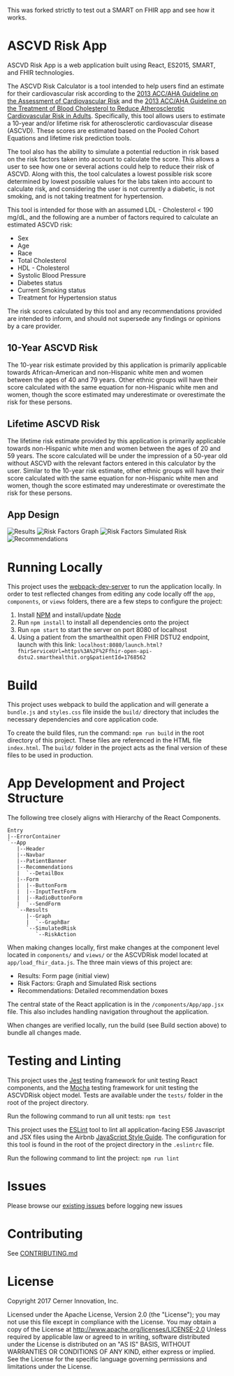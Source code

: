 This was forked strictly to test out a SMART on FHIR app and see how it works.

# ASCVD Risk App #

ASCVD Risk App is a web application built using React, ES2015, SMART, and FHIR technologies.

The ASCVD Risk Calculator is a tool intended to help users find an estimate for their cardiovascular risk according to
the [2013 ACC/AHA Guideline on the Assessment of Cardiovascular Risk][1] and the [2013 ACC/AHA Guideline on the Treatment
of Blood Cholesterol to Reduce Atherosclerotic Cardiovascular Risk in Adults][2]. Specifically, this tool allows users
to estimate a 10-year and/or lifetime risk for atherosclerotic cardiovascular disease (ASCVD). These scores are estimated
based on the Pooled Cohort Equations and lifetime risk prediction tools. 

The tool also has the ability to simulate a potential reduction in risk based on the risk factors taken into account 
to calculate the score. This allows a user to see how one or several actions could help to reduce their risk of ASCVD.
Along with this, the tool calculates a lowest possible risk score determined by lowest possible values for the labs
taken into account to calculate risk, and considering the user is not currently a diabetic, is not smoking, and is not
taking treatment for hypertension.

This tool is intended for those with an assumed LDL - Cholesterol < 190 mg/dL, and
the following are a number of factors required to calculate an estimated ASCVD risk:
- Sex
- Age
- Race
- Total Cholesterol
- HDL - Cholesterol
- Systolic Blood Pressure
- Diabetes status
- Current Smoking status
- Treatment for Hypertension status

The risk scores calculated by this tool and
any recommendations provided are intended to inform, and should not supersede any findings or opinions by a care provider.

## 10-Year ASCVD Risk ##

The 10-year risk estimate provided by this application is primarily applicable towards African-American and 
non-Hispanic white men and women between the ages of 40 and 79 years. Other ethnic groups will have their score
calculated with the same equation for non-Hispanic white men and women, though the score estimated 
may underestimate or overestimate the risk for these persons.

## Lifetime ASCVD Risk ##

The lifetime risk estimate provided by this application is primarily applicable towards non-Hispanic white men and
women between the ages of 20 and 59 years. The score calculated will be under the impression of a 50-year old
without ASCVD with the relevant factors entered in this calculator by the user. Similar to the 10-year risk estimate, 
other ethnic groups will have their score calculated with the same equation for non-Hispanic white men and women, 
though the score estimated may underestimate or overestimate the risk for these persons.

## App Design ##

![Results](screenshots/Results.png)
![Risk Factors Graph](screenshots/RiskFactors_Graph.png)
![Risk Factors Simulated Risk](screenshots/RiskFactors_SimulatedRisk.png)
![Recommendations](screenshots/Recommendations.png)

# Running Locally #

This project uses the [webpack-dev-server][3] to run the application locally.
In order to test reflected changes from editing any code locally off the ```app```, ```components```,
or ```views``` folders, there are a few steps to configure the project:

1. Install [NPM][4] and install/update [Node][5]
2. Run ```npm install``` to install all dependencies onto the project
3. Run ```npm start``` to start the server on port 8080 of localhost
4. Using a patient from the smarthealthit open FHIR DSTU2 endpoint, 
launch with this link: ```localhost:8080/launch.html?fhirServiceUrl=https%3A%2F%2Ffhir-open-api-dstu2.smarthealthit.org&patientId=1768562```
 
# Build #

This project uses webpack to build the application and will generate a ```bundle.js``` and ```styles.css``` file 
inside the ```build/``` directory that includes the necessary dependencies and core application code.

To create the build files, run the command: ```npm run build``` in the
root directory of this project. These files are referenced in the HTML file ```index.html```. The ```build/``` folder in the 
project acts as the final version of these files to be used in production.

# App Development and Project Structure #

The following tree closely aligns with Hierarchy of the React Components.
```
Entry
|--ErrorContainer
`--App
   |--Header
   |--Navbar
   |--PatientBanner
   |--Recommendations
   |  `--DetailBox
   |--Form
   |  |--ButtonForm
   |  |--InputTextForm
   |  |--RadioButtonForm
   |  `--SendForm
   `--Results
      |--Graph
      |  `--GraphBar
      `--SimulatedRisk
         `--RiskAction
```
When making changes locally, first make changes at the component level located in ```components/``` and ```views/``` 
or the ASCVDRisk model located at ```app/load_fhir_data.js```. The three main views of this project are:
- Results: Form page (initial view)
- Risk Factors: Graph and Simulated Risk sections
- Recommendations: Detailed recommendation boxes

The central state of the React application is in the ```/components/App/app.jsx``` file. This
also includes handling navigation throughout the application.

When changes are verified locally, run the build (see Build section above) to bundle all changes
made.

# Testing and Linting #

This project uses the [Jest][6] testing framework for unit testing React components, and the 
[Mocha][7] testing framework for unit testing the ASCVDRisk object model. Tests are available
under the ```tests/``` folder in the root of the project directory.
 
Run the following command to run all unit tests: ```npm test``` 

This project uses the [ESLint][8] tool to lint all application-facing ES6 Javascript and JSX files using
the Airbnb [JavaScript Style Guide][9]. The configuration for this tool is found in the root of
the project directory in the ```.eslintrc``` file.

Run the following command to lint the project: ```npm run lint```

# Issues #

Please browse our [existing issues][10] before logging new issues

# Contributing #

See [CONTRIBUTING.md][11]

# License #

Copyright 2017 Cerner Innovation, Inc.

Licensed under the Apache License, Version 2.0 (the "License"); you may not use this file except in compliance with the License. 
You may obtain a copy of the License at 
http://www.apache.org/licenses/LICENSE-2.0 Unless required by applicable law or 
agreed to in writing, software distributed under the License is distributed on an "AS IS" BASIS, WITHOUT WARRANTIES OR 
CONDITIONS OF ANY KIND, either express or implied. See the License for the specific language governing permissions and 
limitations under the License.


[1]: http://circ.ahajournals.org/content/circulationaha/129/25_suppl_2/S49.full.pdf
[2]: http://circ.ahajournals.org/content/circulationaha/129/25_suppl_2/S1.full.pdf
[3]: https://webpack.github.io/docs/webpack-dev-server.html
[4]: https://github.com/npm/npm#super-easy-install
[5]: https://nodejs.org/en/download/
[6]: https://facebook.github.io/jest/
[7]: https://mochajs.org/
[8]: http://eslint.org/
[9]: https://github.com/airbnb/javascript
[10]: https://github.com/cerner/ascvd-risk-calculator/issues
[11]: CONTRIBUTING.md
